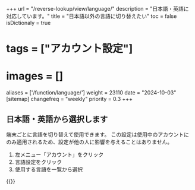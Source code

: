 +++
url = "/reverse-lookup/view/language/"
description = "日本語・英語に対応しています。"
title = "日本語以外の言語に切り替えたい"
toc = false
isDictionaly = true
# tags = ["アカウント設定"]
# images = []
aliases = ['/function/language/']
weight = 23110
date = "2024-10-03"
[sitemap]
  changefreq = "weekly"
  priority = 0.3
+++

## 日本語・英語から選択します

端末ごとに言語を切り替えて使用できます。
この設定は使用中のアカウントにのみ適用されるため、設定が他の人に影響を与えることはありません。

1. 左メニュー「アカウント」をクリック
2. 言語設定をクリック
3. 使用する言語を一覧から選択

{{<iTablet filename="language" msg="言語は現在、日本語・英語に対応しています" alice="pc">}}
